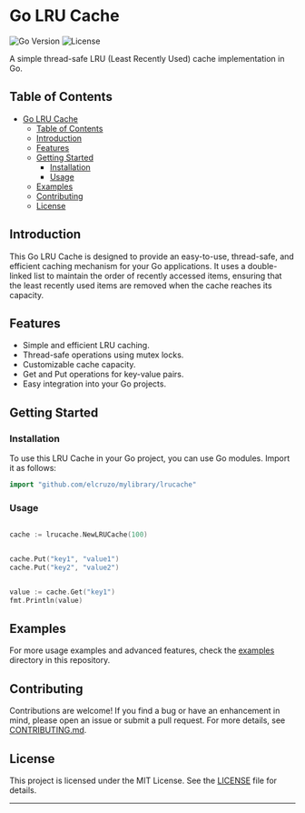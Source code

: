 # Go LRU Cache

![Go Version](https://img.shields.io/badge/Go-v1.17-blue)
![License](https://img.shields.io/badge/License-MIT-green)

A simple thread-safe LRU (Least Recently Used) cache implementation in Go.

## Table of Contents

- [Go LRU Cache](#go-lru-cache)
  - [Table of Contents](#table-of-contents)
  - [Introduction](#introduction)
  - [Features](#features)
  - [Getting Started](#getting-started)
    - [Installation](#installation)
    - [Usage](#usage)
  - [Examples](#examples)
  - [Contributing](#contributing)
  - [License](#license)

## Introduction

This Go LRU Cache is designed to provide an easy-to-use, thread-safe, and efficient caching mechanism for your Go applications. It uses a double-linked list to maintain the order of recently accessed items, ensuring that the least recently used items are removed when the cache reaches its capacity.

## Features

- Simple and efficient LRU caching.
- Thread-safe operations using mutex locks.
- Customizable cache capacity.
- Get and Put operations for key-value pairs.
- Easy integration into your Go projects.

## Getting Started

### Installation

To use this LRU Cache in your Go project, you can use Go modules. Import it as follows:

```go
import "github.com/elcruzo/mylibrary/lrucache"
```

### Usage

```go

cache := lrucache.NewLRUCache(100)


cache.Put("key1", "value1")
cache.Put("key2", "value2")


value := cache.Get("key1")
fmt.Println(value)
```

## Examples

For more usage examples and advanced features, check the [examples](examples/) directory in this repository.

## Contributing

Contributions are welcome! If you find a bug or have an enhancement in mind, please open an issue or submit a pull request. For more details, see [CONTRIBUTING.md](CONTRIBUTING.md).

## License

This project is licensed under the MIT License. See the [LICENSE](LICENSE) file for details.

---
